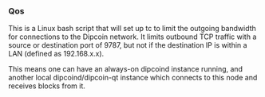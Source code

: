 ### Qos ###

This is a Linux bash script that will set up tc to limit the outgoing bandwidth for connections to the Dipcoin network. It limits outbound TCP traffic with a source or destination port of 9787, but not if the destination IP is within a LAN (defined as 192.168.x.x).

This means one can have an always-on dipcoind instance running, and another local dipcoind/dipcoin-qt instance which connects to this node and receives blocks from it.
